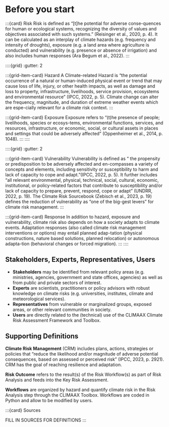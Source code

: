 Before you start
=======================

:::{card} Risk
Risk is defined as “[t]he potential for adverse conse-quences for human or ecological systems, recognizing the diversity of values and objectives associated with such systems.” (Reisinger et al., 2020, p. 4). It can be calculated as an interplay of climate hazards (e.g. frequency and intensity of droughts), exposure (e.g. a land area where agriculture is conducted) and vulnerability (e.g. presence or absence of irrigation) and also includes human responses (Ara Begum et al., 2022).
:::

::::{grid}
:gutter: 2

:::{grid-item-card} Hazard
A Climate-related Hazard is “the potential occurrence of a natural or human-induced physical event or trend that may cause loss of life, injury, or other health impacts, as well as damage and loss to property, infrastructure, livelihoods, service provision, ecosystems and environmental resource” (IPCC, 2022, p. 5). Climate change can alter the frequency, magnitude, and duration of extreme weather events which are espe-cially relevant for a climate risk context.
:::

:::{grid-item-card} Exposure
Exposure refers to “(t)he presence of people; livelihoods, species or ecosys-tems, environmental functions, services, and resources, infrastructure, or economic, social, or cultural assets in places and settings that could be adversely affected”
(Oppenheimer et al., 2014, p. 1048).
:::
::::


::::{grid}
:gutter: 2

:::{grid-item-card} Vulnerability
Vulnerability is defined as “ the propensity or predisposition to be adversely affected and en-compasses a variety of concepts and elements, including sensitivity or susceptibility to harm and lack of capacity to cope and adapt.”(IPCC, 2022, p. 5). It further includes “all relevant environmental, physical, technical, social, cultural, economic, institutional, or policy-related factors that contribute to susceptibility and/or lack of capacity to prepare, prevent, respond, cope or adapt” (UNDRR, 2022, p. 19). The Climate Risk Sourcebook (Zebisch et al., 2023, p. 19) defines the reduction of vulnerability as “one of the big-gest levers” for climate risk management.
:::

:::{grid-item-card} Response
In addition to hazard, exposure and vulnerability, climate risk also depends on how a society adapts to climate events. Adaptation responses (also called climate risk management interventions or options) may entail planned adap-tation (physical constructions, nature based solutions, planned relocation) or autonomous adapta-tion (behavioral changes or forced migration).
:::
::::


## Stakeholders, Experts, Representatives, Users

- **Stakeholders** may be identified from relevant policy areas (e.g. ministries, agencies, government and state offices, agencies) as well as from public and private sectors of interest.
- **Experts** are scientists, practitioners or policy advisors with robust knowledge on climate risks (e.g. universities, institutes, climate and meteorological services).
- **Representatives** from vulnerable or marginalized groups, exposed areas, or other relevant communities in society.
- **Users** are directly related to the (technical) use of the CLIMAAX Climate Risk Assessment Framework and Toolbox.

## Supporting Definitions

**Climate Risk Management** (CRM) includes plans, actions, strategies or policies that “reduce the likelihood and/or magnitude of adverse potential consequences, based on assessed or perceived risk” (IPCC, 2023, p. 2921). CRM has the goal of reaching resilience and adaptation. 

**Risk Outcome** refers to the result(s) of the Risk Workflow(s) as part of Risk Analysis and feeds into the Key Risk Assessment. 

**Workflows** are organized by hazard and quantify climate risk in the Risk Analysis step through the CLIMAAX Toolbox. Workflows are coded in Python and allow to be modified by users.

:::{card} Sources

FILL IN SOURCES FOR DEFINITIONS
:::
